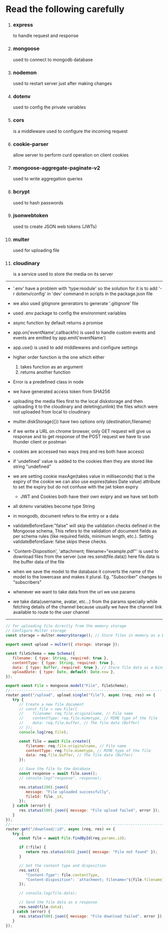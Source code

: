 # Read the following carefully

1. ### express

   to handle request and response

2. ### mongoose

   used to connect to mongodb database

3. ### nodemon

   used to restart server just after making changes

4. ### dotenv

   used to config the private variables

5. ### cors

   is a middleware used to configure the incoming request

6. ### cookie-parser

   allow server to perform curd operation on client cookies

7. ### mongoose-aggregate-paginate-v2

   used to write aggregation queries

8. ### bcrypt

   used to hash passwords

9. ### jsonwebtoken

   used to create JSON web tokens (JWTs)

10.   ### multer

      used for uploading file

11.   ### cloudinary
      is a service used to store the media on its server

---

-  '.env' have a problem with 'type:module' so the solution for it is to add '-r dotenv/config' in 'dev' command in scripts in the package.json file

-  we also used gitignore generators to generate '.gitignore' file

-  used .env package to config the environment variables

-  async function by default returns a promise

-  app.on('eventName',callbackfn) is used to handle custom events and events are emitted by app.emit('eventName')

-  app.use() is used to add middlewares and configure settings

-  higher order function is the one which either

   1. takes function as an argument
   2. returns another function

-  Error is a predefined class in node

-  we have generated access token from SHA256

-  uploading the media files first to the local diskstorage and then uploading it to the cloudinary and deleting(unlink) the files which were not uploaded from local to cloudinary

-  multer.diskStorage({}) have two options only (destination,filename)

-  if we write a URL on chrome browser, only GET request will give us response and to get response of the POST request we have to use thunder client or postman

-  cookies are accessed two ways (req and res both have access)

-  if 'undefined' value is added to the cookies then they are stored like string "undefined"

-  we are setting cookie maxAge(takes value in milliseconds) that is the expiry of the cookie
   we can also use expires(takes Date value) attribute to set the expiry
   but do not confuse with the jwt token expiry

   -  JWT and Cookies both have their own exipry and we have set both

-  all dotenv variables become type String

-  in mongodb, document refers to the entry or a data

-  validateBeforeSave:"false" will skip the validation checks defined in the Mongoose schema, This refers to the validation of document fields as per schema rules (like required fields, minimum length, etc.). Setting validateBeforeSave: false skips these checks.

-  'Content-Disposition', 'attachment; filename="example.pdf"' is used to download files from the server (use res.send(file.data)) here file.data is the buffer data of the file

-  when we save the model to the database it converts the name of the model to the lowercase and makes it plural. Eg. "Subscriber" changes to "subscribers"

-  whenever we want to take data from the url we use params

-  we take data(username, avatar, etc...) from the params specially while fetching details of the channel because usually we have the channel link available to route to the user channel

---

```javascript
// for uploading file directly from the memory storage
// Configure Multer storage
const storage = multer.memoryStorage(); // Store files in memory as a Buffer

export const upload = multer({ storage: storage });

const fileSchema = new Schema({
   filename: { type: String, required: true },
   contentType: { type: String, required: true },
   data: { type: Buffer, required: true }, // Store file data as a binary Buffer
   uploadDate: { type: Date, default: Date.now },
});

export const File = mongoose.model("File", fileSchema);
//--------------------------------------------------------------------
router.post("/upload", upload.single("file"), async (req, res) => {
   try {
      // Create a new file document
      // const file = new File({
      //    filename: req.file.originalname, // File name
      //    contentType: req.file.mimetype, // MIME type of the file
      //    data: req.file.buffer, // The file data (Buffer)
      // });
      console.log(req.file);

      const file = await File.create({
         filename: req.file.originalname, // File name
         contentType: req.file.mimetype, // MIME type of the file
         data: req.file.buffer, // The file data (Buffer)
      });

      // Save the file to the database
      const response = await file.save();
      // console.log("response", response);

      res.status(200).json({
         message: "File uploaded successfully",
         fileId: file._id,
      });
   } catch (error) {
      res.status(500).json({ message: "File upload failed", error });
   }
});
//-------------------------------------------------------------------------
router.get("/download/:id", async (req, res) => {
   try {
      const file = await File.findById(req.params.id);

      if (!file) {
         return res.status(404).json({ message: "File not found" });
      }

      // Set the content type and disposition
      res.set({
         "Content-Type": file.contentType,
         "Content-Disposition": `attachment; filename="${file.filename}"`,
      });

      // console.log(file.data);

      // Send the file data as a response
      res.send(file.data);
   } catch (error) {
      res.status(500).json({ message: "File download failed", error });
   }
});
```
